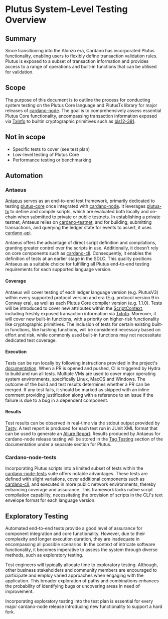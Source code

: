 # Plutus System-Level Testing Overview

## Summary

Since transitioning into the Alonzo era, Cardano has incorporated Plutus functionality, enabling users to flexibly define transaction validation rules. Plutus is exposed to a subset of transaction information and provides access to a range of operations and built-in functions that can be utilised for validation.

## Scope

The purpose of this document is to outline the process for conducting  system testing on the Plutus Core language and PlutusTx library for major releases of [cardano-node](https://github.com/IntersectMBO/cardano-node). The goal is to comprehensively assess essential Plutus Core functionality, encompassing transaction information exposed via  [TxInfo](https://intersectmbo.github.io/plutus/master/plutus-ledger-api/html/PlutusLedgerApi-V3-Contexts.html#t:TxInfo) to builtin cryptographic primitives such as [bls12-381](https://github.com/IntersectMBO/plutus/pull/5231).

## Not in scope

- Specific tests to cover (see test plan)
- Low-level testing of Plutus Core
- Performance testing or benchmarking

## Automation

### Antaeus

[Antaeus](https://github.com/input-output-hk/antaeus/) serves as an end-to-end test framework, primarily dedicated to testing [plutus-core](https://github.com/IntersectMBO/plutus) once integrated with [cardano-node](https://github.com/IntersectMBO/cardano-node). It leverages [plutus-tx](https://github.com/IntersectMBO/plutus/tree/master/plutus-tx) to define and compile scripts, which are evaluated both locally and on-chain when submitted to private or public testnets. In establishing a private testnet, Antaeus relies on [cardano-testnet](https://github.com/IntersectMBO/cardano-node/tree/master/cardano-testnet), and for building, submitting transactions, and querying the ledger state for events to assert, it uses [cardano-api](https://github.com/IntersectMBO/cardano-api).

Antaeus offers the advantage of direct script definition and compilations, granting greater control over the scripts in use. Additionally, it doesn’t rely on core components such as [cardano-cli](https://github.com/IntersectMBO/cardano-cli). Consequently, it enables the definition of tests at an earlier stage in the SDLC. This quality positions Antaeus as a suitable choice for fulfilling all Plutus end-to-end testing requirements for each supported language version.

#### Coverage

Antaeus will cover testing of each ledger language version (e.g. PlutusV3) within every supported protocol version and era (E.g. protocol version 9 in Conway era), as well as each Plutus Core compiler version (e.g. 1.1.0). Tests will be introduced to cover new attributes within the [ScriptContext](https://intersectmbo.github.io/plutus/master/plutus-ledger-api/html/PlutusLedgerApi-V3.html#t:ScriptContext), including freshly exposed transaction information via [TxInfo](https://intersectmbo.github.io/plutus/master/plutus-ledger-api/html/PlutusLedgerApi-V3-Contexts.html#t:TxInfo). Moreover, it will cover new built-in functions, with a priority on higher-risk functionality like cryptographic primitives. The inclusion of tests for certain existing built-in functions, like hashing functions, will be considered necessary based on effort and risk, while commonly used built-in functions may not necessitate dedicated test coverage.

#### Execution

Tests can be run locally by following instructions provided in the project's [documentation](https://github.com/input-output-hk/antaeus/#how-to-run-on-private-testnet). When a PR is opened and pushed, CI is triggered by Hydra to build and run all tests. Multiple VMs are used to cover major operating system environments, specifically Linux, MacOS and Windows. The outcome of the build and test results determines whether a PR can be merged. If any test fails, it should be marked as skipped with an inline comment providing justification along with a reference to an issue if the failure is due to a bug in a dependent component.

#### Results

Test results can be observed in real-time via the stdout output provided by [Tasty](https://hackage.haskell.org/package/tasty-1.5/docs/Test-Tasty.html). A test report is produced for each test run in JUnit XML format that can be used to generate an [Allure Report](https://github.com/allure-framework/allure2). Results produced by Antaeus for cardano-node release testing will be stored in the [Tag Testing](https://tests.cardano.intersectmbo.org/test_results/tag_tests.html) section of the documentation under a separate section for Plutus.

### Cardano-node-tests

Incorporating Plutus scripts into a limited subset of tests within the [cardano-node-tests](https://github.com/IntersectMBO/cardano-node-tests) suite offers notable advantages. These tests are defined with slight variations, cover additional components such as [cardano-cli](https://github.com/IntersectMBO/cardano-cli), and executed in more public network environments, thereby enhancing coverage and assurance. This framework lacks native script compilation capability, necessitating the provision of scripts in the CLI's text envelope format for each language version.

## Exploratory Testing

Automated end-to-end tests provide a good level of assurance for component integration and core functionality. However, due to their complexity and longer execution duration, they are inadequate in encompassing all possible scenarios. In the context of intricate software functionality, it becomes imperative to assess the system through diverse methods, such as exploratory testing.

Test engineers will typically allocate time to exploratory testing. Although, other business stakeholders and community members are encouraged to participate and employ varied approaches when engaging with the application. This broader exploration of paths and combinations enhances the probability of identifying bugs or uncovering areas in need of improvement.

Incorporating exploratory testing into the test plan is essential for every major cardano-node release introducing new functionality to support a hard fork.
